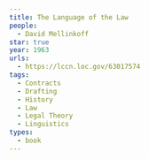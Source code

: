 ```yaml
---
title: The Language of the Law
people:
  - David Mellinkoff
star: true
year: 1963
urls:
  - https://lccn.loc.gov/63017574
tags:
  - Contracts
  - Drafting
  - History
  - Law
  - Legal Theory
  - Linguistics
types:
  - book
---
```

